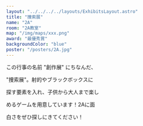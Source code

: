 ```yaml
---
layout: "../../../../layouts/ExhibitsLayout.astro"
title: "捜索展"
name: "2A"
room: "2A教室"
map: "/img/maps/xxx.png"
award: "最優秀賞"
backgroundColor: "blue"
poster: "/posters/2A.jpg"
---
```


この行事の名前 "創作展" にちなんだ、

"捜索展"。射的やブラックボックスに

探す要素を入れ、子供から大人まで楽し

めるゲームを用意しています！2Aに面

白さをぜひ探しにきてください！